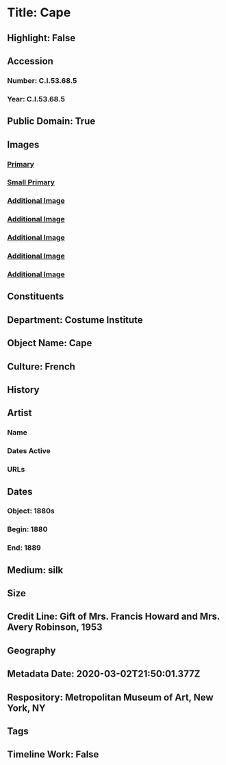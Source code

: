 # Title: Cape
## Highlight: False
## Accession
### Number: C.I.53.68.5
### Year: C.I.53.68.5
## Public Domain: True
## Images
### [Primary](https://images.metmuseum.org/CRDImages/ci/original/C.I.53.68.5_F2.jpg)
### [Small Primary](https://images.metmuseum.org/CRDImages/ci/web-large/C.I.53.68.5_F2.jpg)
### [Additional Image](https://images.metmuseum.org/CRDImages/ci/original/C.I.53.68.5_S2.jpg)
### [Additional Image](https://images.metmuseum.org/CRDImages/ci/original/C.I.53.68.5_B2.jpg)
### [Additional Image](https://images.metmuseum.org/CRDImages/ci/original/C.I.53.68.5_d3.jpg)
### [Additional Image](https://images.metmuseum.org/CRDImages/ci/original/C.I.53.68.5_d4.jpg)
### [Additional Image](https://images.metmuseum.org/CRDImages/ci/original/C.I.53.68.5_d5.jpg)
## Constituents
## Department: Costume Institute
## Object Name: Cape
## Culture: French
## History
## Artist
### Name
### Dates Active
### URLs
## Dates
### Object: 1880s
### Begin: 1880
### End: 1889
## Medium: silk
## Size
## Credit Line: Gift of Mrs. Francis Howard and Mrs. Avery Robinson, 1953
## Geography
## Metadata Date: 2020-03-02T21:50:01.377Z
## Respository: Metropolitan Museum of Art, New York, NY
## Tags
## Timeline Work: False